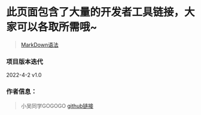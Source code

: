 # 此页面包含了大量的开发者工具链接，大家可以各取所需哦~

> [MarkDown语法](https://markdown.com.cn/basic-syntax/)


### 项目版本迭代  
2022-4-2 v1.0

### 作者信息：
> 小吴同学GOGOGO
> [github链接](https://github.com/whrgogogo666/)


